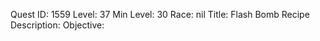 Quest ID: 1559
Level: 37
Min Level: 30
Race: nil
Title: Flash Bomb Recipe
Description: 
Objective: 
